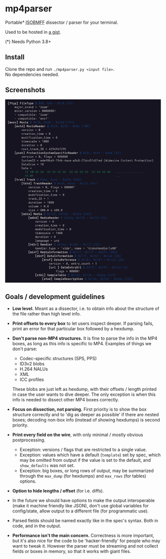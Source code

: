 # mp4parser

Portable* <abbr title="ISO Base Media File Format">ISOBMFF</abbr> dissector / parser for your terminal.

Used to be hosted in [a gist](https://gist.github.com/mildsunrise/ffd74730504e4dc44f47fc7528e7bf59).

(*) Needs Python 3.8+


## Install

Clone the repo and run `./mp4parser.py <input file>`. <br>
No dependencies needed.


## Screenshots

![Screenshot 1](assets/screenshot-1.png)


## Goals / development guidelines

  - **Low level.** Meant as a dissector, i.e. to obtain info about the structure of the file rather than high level info.

  - **Print offsets to every box** to let users inspect deeper. If parsing fails, print an error for that particular box followed by a hexdump.

  - **Don't parse non-MP4 structures.** It is fine to parse the info in the MP4 boxes, as long as this info is specific to MP4. Examples of things we don't parse:
     - Codec-specific structures (SPS, PPS)
     - ID3v2 blobs
     - H.264 NALUs
     - XML
     - ICC profiles

    These blobs are just left as hexdump, with their offsets / length printed in case the user wants to dive deeper.
    The only exception is when this info is needed to dissect other MP4 boxes correctly.

  - **Focus on dissection, not parsing.** First priority is to show the box structure correctly
    and to 'dig as deeper as possible' if there are nested boxes; decoding non-box info
    (instead of showing hexdumps) is second priority.

  - **Print every field on the wire**, with only minimal / mostly obvious postprocessing.
    - Exception: versions / flags that are restricted to a single value.
    - Exception: values which have a default (`template`) set by spec, which may be omitted from output if the value is set to the default, and `show_defaults` was not set.
    - Exception: big boxes, or long rows of output, may be summarized through the
    `max_dump` (for hexdumps) and `max_rows` (for tables) options.

  - **Option to hide lengths / offset** (for i.e. diffs).

  - In the future we should have options to make the output interoperable (make it machine friendly like JSON), don't use global variables for config/state, allow output to a different file (for programmatic use).

  - Parsed fields should be named exactly like in the spec's syntax.
    Both in code, and in the output.

  - **Performance isn't the main concern.** Correctness is more important, but it's also nice for the code to be 'hacker-friendly' for people who may want to tweak it. However the parser must be streaming and not collect fields or boxes in memory, so that it works with giant files.
